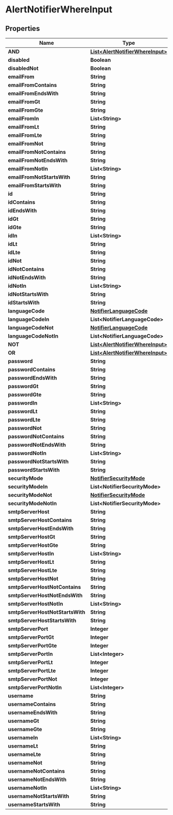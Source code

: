 

# AlertNotifierWhereInput


## Properties

Name | Type | Description | Notes
------------ | ------------- | ------------- | -------------
**AND** | [**List&lt;AlertNotifierWhereInput&gt;**](AlertNotifierWhereInput.md) |  |  [optional]
**disabled** | **Boolean** |  |  [optional]
**disabledNot** | **Boolean** |  |  [optional]
**emailFrom** | **String** |  |  [optional]
**emailFromContains** | **String** |  |  [optional]
**emailFromEndsWith** | **String** |  |  [optional]
**emailFromGt** | **String** |  |  [optional]
**emailFromGte** | **String** |  |  [optional]
**emailFromIn** | **List&lt;String&gt;** |  |  [optional]
**emailFromLt** | **String** |  |  [optional]
**emailFromLte** | **String** |  |  [optional]
**emailFromNot** | **String** |  |  [optional]
**emailFromNotContains** | **String** |  |  [optional]
**emailFromNotEndsWith** | **String** |  |  [optional]
**emailFromNotIn** | **List&lt;String&gt;** |  |  [optional]
**emailFromNotStartsWith** | **String** |  |  [optional]
**emailFromStartsWith** | **String** |  |  [optional]
**id** | **String** |  |  [optional]
**idContains** | **String** |  |  [optional]
**idEndsWith** | **String** |  |  [optional]
**idGt** | **String** |  |  [optional]
**idGte** | **String** |  |  [optional]
**idIn** | **List&lt;String&gt;** |  |  [optional]
**idLt** | **String** |  |  [optional]
**idLte** | **String** |  |  [optional]
**idNot** | **String** |  |  [optional]
**idNotContains** | **String** |  |  [optional]
**idNotEndsWith** | **String** |  |  [optional]
**idNotIn** | **List&lt;String&gt;** |  |  [optional]
**idNotStartsWith** | **String** |  |  [optional]
**idStartsWith** | **String** |  |  [optional]
**languageCode** | [**NotifierLanguageCode**](NotifierLanguageCode.md) |  |  [optional]
**languageCodeIn** | **List&lt;NotifierLanguageCode&gt;** |  |  [optional]
**languageCodeNot** | [**NotifierLanguageCode**](NotifierLanguageCode.md) |  |  [optional]
**languageCodeNotIn** | **List&lt;NotifierLanguageCode&gt;** |  |  [optional]
**NOT** | [**List&lt;AlertNotifierWhereInput&gt;**](AlertNotifierWhereInput.md) |  |  [optional]
**OR** | [**List&lt;AlertNotifierWhereInput&gt;**](AlertNotifierWhereInput.md) |  |  [optional]
**password** | **String** |  |  [optional]
**passwordContains** | **String** |  |  [optional]
**passwordEndsWith** | **String** |  |  [optional]
**passwordGt** | **String** |  |  [optional]
**passwordGte** | **String** |  |  [optional]
**passwordIn** | **List&lt;String&gt;** |  |  [optional]
**passwordLt** | **String** |  |  [optional]
**passwordLte** | **String** |  |  [optional]
**passwordNot** | **String** |  |  [optional]
**passwordNotContains** | **String** |  |  [optional]
**passwordNotEndsWith** | **String** |  |  [optional]
**passwordNotIn** | **List&lt;String&gt;** |  |  [optional]
**passwordNotStartsWith** | **String** |  |  [optional]
**passwordStartsWith** | **String** |  |  [optional]
**securityMode** | [**NotifierSecurityMode**](NotifierSecurityMode.md) |  |  [optional]
**securityModeIn** | **List&lt;NotifierSecurityMode&gt;** |  |  [optional]
**securityModeNot** | [**NotifierSecurityMode**](NotifierSecurityMode.md) |  |  [optional]
**securityModeNotIn** | **List&lt;NotifierSecurityMode&gt;** |  |  [optional]
**smtpServerHost** | **String** |  |  [optional]
**smtpServerHostContains** | **String** |  |  [optional]
**smtpServerHostEndsWith** | **String** |  |  [optional]
**smtpServerHostGt** | **String** |  |  [optional]
**smtpServerHostGte** | **String** |  |  [optional]
**smtpServerHostIn** | **List&lt;String&gt;** |  |  [optional]
**smtpServerHostLt** | **String** |  |  [optional]
**smtpServerHostLte** | **String** |  |  [optional]
**smtpServerHostNot** | **String** |  |  [optional]
**smtpServerHostNotContains** | **String** |  |  [optional]
**smtpServerHostNotEndsWith** | **String** |  |  [optional]
**smtpServerHostNotIn** | **List&lt;String&gt;** |  |  [optional]
**smtpServerHostNotStartsWith** | **String** |  |  [optional]
**smtpServerHostStartsWith** | **String** |  |  [optional]
**smtpServerPort** | **Integer** |  |  [optional]
**smtpServerPortGt** | **Integer** |  |  [optional]
**smtpServerPortGte** | **Integer** |  |  [optional]
**smtpServerPortIn** | **List&lt;Integer&gt;** |  |  [optional]
**smtpServerPortLt** | **Integer** |  |  [optional]
**smtpServerPortLte** | **Integer** |  |  [optional]
**smtpServerPortNot** | **Integer** |  |  [optional]
**smtpServerPortNotIn** | **List&lt;Integer&gt;** |  |  [optional]
**username** | **String** |  |  [optional]
**usernameContains** | **String** |  |  [optional]
**usernameEndsWith** | **String** |  |  [optional]
**usernameGt** | **String** |  |  [optional]
**usernameGte** | **String** |  |  [optional]
**usernameIn** | **List&lt;String&gt;** |  |  [optional]
**usernameLt** | **String** |  |  [optional]
**usernameLte** | **String** |  |  [optional]
**usernameNot** | **String** |  |  [optional]
**usernameNotContains** | **String** |  |  [optional]
**usernameNotEndsWith** | **String** |  |  [optional]
**usernameNotIn** | **List&lt;String&gt;** |  |  [optional]
**usernameNotStartsWith** | **String** |  |  [optional]
**usernameStartsWith** | **String** |  |  [optional]



